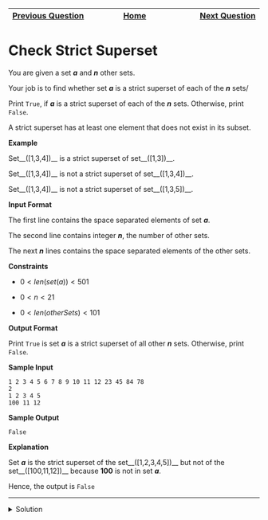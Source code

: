 | <img width=1000>[Previous Question](https://github.com/Kevin-Lago/python-hackerrank-solutions/tree/main/src/python/sets/check_subset)</img> | <img width=1000>[Home](https://github.com/Kevin-Lago/python-hackerrank-solutions)</img> | <img width=1000>[Next Question](https://github.com/Kevin-Lago/python-hackerrank-solutions/tree/main/src/python/math/polar_coordinates)</img> |
|:---|:---:|---:|

# Check Strict Superset

You are given a set ___a___ and ___n___ other sets.

Your job is to find whether set ___a___ is a strict superset of each of the ___n___ sets/

Print ```True```, if ___a___ is a strict superset of each of the ___n___ sets. Otherwise, print ```False```.

A strict superset has at least one element that does not exist in its subset.

__Example__

Set__([1,3,4])__ is a strict superset of set__([1,3])__.

Set__([1,3,4])__ is not a strict superset of set__([1,3,4])__.

Set__([1,3,4])__ is not a strict superset of set__([1,3,5])__.

__Input Format__

The first line contains the space separated elements of set ___a___.

The second line contains integer ___n___, the number of other sets.

The next ___n___ lines contains the space separated elements of the other sets.

__Constraints__

- $0 < len(set(a)) < 501$

- $0 < n < 21$

- $0 < len(otherSets) < 101$

__Output Format__

Print ```True``` is set ___a___ is a strict superset of all other ___n___ sets. Otherwise, print ```False```.

__Sample Input__

```
1 2 3 4 5 6 7 8 9 10 11 12 23 45 84 78
2
1 2 3 4 5
100 11 12
```

__Sample Output__

```
False
```

__Explanation__

Set ___a___ is the strict superset of the set__([1,2,3,4,5])__ but not of the set__([100,11,12])__ because __100__ is not in set ___a___.

Hence, the output is ```False```

---

<details><summary>Solution</summary>
    
```python

```
</details>